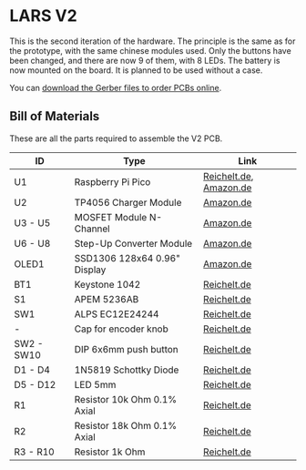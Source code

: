 # LARS V2

This is the second iteration of the hardware.
The principle is the same as for the prototype, with the same chinese modules used.
Only the buttons have been changed, and there are now 9 of them, with 8 LEDs.
The battery is now mounted on the board.
It is planned to be used without a case.

You can [download the Gerber files to order PCBs online](./plot/fab_pcb2.zip).

## Bill of Materials

These are all the parts required to assemble the V2 PCB.

| ID | Type | Link |
| -- | ---- | ---- |
| U1 | Raspberry Pi Pico | [Reichelt.de](https://www.reichelt.de/raspberry-pi-pico-rp2040-cortex-m0-microusb-rasp-pi-pico-p295706.html?&nbc=1), [Amazon.de](https://www.amazon.de/Raspberry-Pi-Pico/dp/B09KVB8LVR) |
| U2 | TP4056 Charger Module | [Amazon.de](https://www.amazon.de/AZDelivery-%E2%AD%90%E2%AD%90%E2%AD%90%E2%AD%90%E2%AD%90-TP4056-Laderegler-Lithium/dp/B07D2G345P) |
| U3 - U5 | MOSFET Module N-Channel | [Amazon.de](https://www.amazon.de/Schaltersteuerplatine-Motorsteuerplatine-MOSFET-Triggerschalter-Reglersteuerplatine-Dual-Hochleistungs/dp/B0CBK7D1GD) |
| U6 - U8 | Step-Up Converter Module | [Amazon.de](https://www.amazon.de/Converter-Spannungswandler-LAOMAO-Netzteil-Kompatibel/dp/B0B932BR7V) |
| OLED1 | SSD1306 128x64 0.96" Display | [Amazon.de](https://www.amazon.de/AZDelivery-Display-Arduino-Raspberry-gratis/dp/B01L9GC470) |
| BT1 | Keystone 1042 | [Reichelt.de](https://www.reichelt.de/batteriehalter-fuer-1-18650-keystone-1042-p213369.html?&nbc=1) |
| S1 | APEM 5236AB | [Reichelt.de](https://www.reichelt.de/kippschalter-1a-250vac-1x-ein-ein-printanschluss-as-500apc-p4396.html?&nbc=1) |
| SW1 | ALPS EC12E24244 | [Reichelt.de](https://www.reichelt.de/drehimpulsegeber-24-impulse-24-rastungen-vertikal-stec12e08-p73923.html?&nbc=1) |
| - | Cap for encoder knob | [Reichelt.de](https://www.reichelt.de/potentiometerknopf-fuer-achse-6-4-5-mm-schwarz-knopf-10-150e-p73960.html) |
| SW2 - SW10 | DIP 6x6mm push button | [Reichelt.de](https://www.reichelt.de/kurzhubtaster-printmontage-1-schliesser-6-x-6-x-5-mm-dip-dts-62k-v-p360043.html?&nbc=1) |
| D1 - D4 | 1N5819 Schottky Diode | [Reichelt.de](https://www.reichelt.de/schottkydiode-40-v-1-a-do-41-1n-5819-p41850.html?&nbc=1) |
| D5 - D12 | LED 5mm | [Reichelt.de](https://www.reichelt.de/led-5mm-bedrahtet-rot-450-mcd-90--5603r1c-khb-a-p361958.html?&nbc=1) |
| R1 | Resistor 10k Ohm 0.1% Axial | [Reichelt.de](https://www.reichelt.de/widerstand-metallschicht-10-kohm-0207-0-6-w-0-1--mpr-10-0k-p12770.html?&nbc=1) |
| R2 | Resistor 18k Ohm 0.1% Axial | [Reichelt.de](https://www.reichelt.de/widerstand-metallfilm-18-kohm-0-1-0-6-w-tk25-0207-mpr-18-0k-p12837.html?&nbc=1) |
| R3 - R10 | Resistor 1k Ohm | [Reichelt.de](https://www.reichelt.de/widerstand-metallschicht-1-00-kohm-0207-0-6-w-1--metall-1-00k-p11403.html?&nbc=1) |
